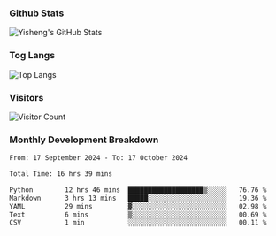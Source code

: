 ### Github Stats
![Yisheng's GitHub Stats](https://github-readme-stats-9qabuvhk1-gongyisheng.vercel.app/api?username=gongyisheng&count_private=true&show_icons=true)
### Tog Langs
![Top Langs](https://github-readme-stats-9qabuvhk1-gongyisheng.vercel.app/api/top-langs/?username=gongyisheng&layout=compact)
### Visitors
![Visitor Count](https://profile-counter.glitch.me/gongyisheng/count.svg)
### Monthly Development Breakdown
<!--START_SECTION:waka-->

```txt
From: 17 September 2024 - To: 17 October 2024

Total Time: 16 hrs 39 mins

Python        12 hrs 46 mins  ███████████████████▒░░░░░   76.76 %
Markdown      3 hrs 13 mins   █████░░░░░░░░░░░░░░░░░░░░   19.36 %
YAML          29 mins         ▓░░░░░░░░░░░░░░░░░░░░░░░░   02.98 %
Text          6 mins          ▒░░░░░░░░░░░░░░░░░░░░░░░░   00.69 %
CSV           1 min           ░░░░░░░░░░░░░░░░░░░░░░░░░   00.11 %
```

<!--END_SECTION:waka-->
